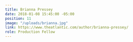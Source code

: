 ```yaml
---
title: Brianna Pressey
date: 2018-01-08 15:45:00 -05:00
position: 11
image: "/uploads/brianna.jpg"
link: https://www.theatlantic.com/author/brianna-pressey/
role: Production Fellow
---
```


